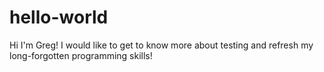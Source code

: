# hello-world
Hi I'm Greg!
I would like to get to know more about testing and refresh my long-forgotten programming skills!

